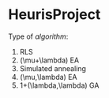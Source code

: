 # HeurisProject

Type of *algorithm*:

1. RLS
2. (\mu+\lambda) EA
3. Simulated annealing
4. (\mu,\lambda) EA
5. 1+(\lambda,\lambda) GA

